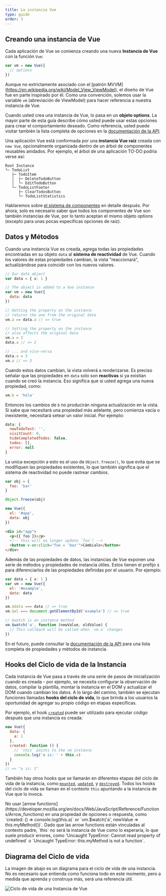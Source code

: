 ```yaml
---
title: La instancia Vue
type: guide
order: 3
---
```


## Creando una instancia de Vue

Cada aplicación de Vue se comienza creando una nueva **Instancia de Vue** con la función `Vue`:

```js
var vm = new Vue({
  // options
})
```

Aunque no extrictamente asociado con el [patrón MVVM]
(https://en.wikipedia.org/wiki/Model_View_ViewModel), el diseño de Vue fue en parte inspirado por él.
Como una convención, solemos usar la variable `vm` (abreviación de ViewModel) para hacer referencia a nuestra instancia de Vue.

Cuando usted crea una instancia de Vue, lo pasa en un **objeto options**. La mayor parte de esta guía describe cómo usted puede usar estas opciones para crear el comportamiento deseado.
Como referencia, usted puede visitar también la lista completa de opciones en la [documentación de la API](../api/#Options-Data).

Una aplicación Vue está conformada por una **instancia Vue raíz** creada con `new Vue`, opcionalmente organizada dentro de un árbol de componentes reusables anidados. Por ejemplo, el árbol de una aplicación TO-DO podría verse así:

```
Root Instance
└─ TodoList
   ├─ TodoItem
   │  ├─ DeleteTodoButton
   │  └─ EditTodoButton
   └─ TodoListFooter
      ├─ ClearTodosButton
      └─ TodoListStatistics
```

Hablaremos sobre [el sistema de componentes](components.html) en detalle después. Por ahora, solo es necesario saber que todos los componentes de Vue son también instancias de Vue, por lo tanto aceptan el mismo objeto options (excepto para unas pocas específicas opciones de raíz).

## Datos y Métodos

Cuando una instancia Vue es creada, agrega todas las propiedades encontradas en su objeto `data` al **sistema de reactividad** de Vue. Cuando los valores de estas propiedades cambian, la vista "reaccionará", actualizándose para coincidir con los nuevos valores.

```js
// Our data object
var data = { a: 1 }

// The object is added to a Vue instance
var vm = new Vue({
  data: data
})

// Getting the property on the instance
// returns the one from the original data
vm.a == data.a // => true

// Setting the property on the instance
// also affects the original data
vm.a = 2
data.a // => 2

// ... and vice-versa
data.a = 3
vm.a // => 3
```

Cuando estos datos cambian, la vista volverá a renderizarse. Es preciso señalar que las propiedades en `data` solo son **reactivas** si ya existían cuando se creó la instancia. Eso significa que si usted agrega una nueva propiedad, como:

```js
vm.b = 'hola'
```

Entonces los cambios de `b` no producirán ninguna actualización en la vista. Si sabe que necesitará una propiedad más adelante, pero comienza vacía o inexistente, necesitará setear un valor inicial. Por ejemplo:

```js
data: {
  newTodoText: '',
  visitCount: 0,
  hideCompletedTodos: false,
  todos: [],
  error: null
}
```

La unica excepción a esto es el uso de `Object.freeze()`, lo que evita que se modifiquen las propiedades existentes, lo que también significa que el sistema de reactividad no puede rastrear cambios.

```js
var obj = {
  foo: 'bar'
}

Object.freeze(obj)

new Vue({
  el: '#app',
  data: obj
})
```

```html
<div id="app">
  <p>{{ foo }}</p>
  <!-- this will no longer update `foo`! -->
  <button v-on:click="foo = 'baz'">Cámbialo</button>
</div>
```

Además de las propiedades de datos, las instancias de Vue exponen una serie de métodos y propiedades de instancia útiles. Estos tienen el prefijo `$` para diferenciarlos de las propiedades definidas por el usuario. Por ejemplo:

```js
var data = { a: 1 }
var vm = new Vue({
  el: '#example',
  data: data
})

vm.$data === data // => true
vm.$el === document.getElementById('example') // => true

// $watch is an instance method
vm.$watch('a', function (newValue, oldValue) {
  // This callback will be called when `vm.a` changes
})
```

En el futuro, puede consultar la [documentación de la API](../api/#Instance-Properties) para una lista completa de propiedades y métodos de instancia.

## Hooks del Ciclo de vida de la Instancia

Cada instancia de Vue pasa a través de una serie de pasos de inicialización cuando es creada - por ejemplo, se necesita configurar la observación de datos, compilar la plantilla, montar la instancia en el DOM y actualizar el DOM cuando cambian los datos. A lo largo del camino, también se ejecutan funciones llamadas **hooks del ciclo de vida**, lo que brinda a los usuarios la oportunidad de agregar su propio código en etapas específicas.

Por ejemplo, el hook [`created`](../api/#created) puede ser utilizado para ejecutar código después que una instancia es creada:

```js
new Vue({
  data: {
    a: 1
  },
  created: function () {
    // `this` points to the vm instance
    console.log('a is: ' + this.a)
  }
})
// => "a is: 1"
```

También hay otros hooks que se llamarán en diferentes etapas del ciclo de vida de la instancia, como [`mounted`](../api/#mounted), [`updated`](../api/#updated), y [`destroyed`](../api/#destroyed). Todos los hooks del ciclo de vida se llaman en el contexto `this` apuntando a la instancia de Vue que lo invoca.

<p class="tip">No usar [arrow functions](https://developer.mozilla.org/en/docs/Web/JavaScript/Reference/Functions/Arrow_functions) en una propiedad de opciones o respuesta, como `created: () => console.log(this.a)` or `vm.$watch('a', newValue => this.myMethod())`. Dado que las arrow functions están vinculadas al contexto padre, `this` no será la instancia de Vue como lo esperaría, lo que suele producir errores, como 'Uncaught TypeError: Cannot read property of undefined` o `Uncaught TypeError: this.myMethod is not a function`.</p>

## Diagrama del Ciclo de vida

La imagen de abajo es un diagrama para el ciclo de vida de una instancia. No es necesario que entienda como funciona todo en este momento, pero a medida que aprenda y construya más, será una referencia útil.

![Ciclo de vida de una Instancia de Vue](/images/lifecycle.png)
